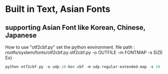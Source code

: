 # Built in Text, Asian Fonts
## supporting Asian Font like Korean, Chinese, Japanese

How to use "otf2cbf.py"
set the python environment.
file path : rootfs/system/fonts/otf2cbf.py
otf2cbf.py -o OUTFILE -m FONTMAP -s SIZE 
Ex) 
```c
python otf2cbf.py -o udp-18-kor.cbf -m udp-regular-extended.map -s 18
```
